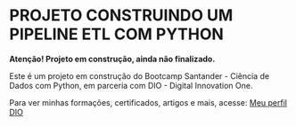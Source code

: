 # PROJETO CONSTRUINDO UM PIPELINE ETL COM PYTHON 

**Atenção! Projeto em construção, ainda não finalizado.**

Este é um projeto em construção do Bootcamp Santander - Ciência de Dados com Python, em parceria com DIO - Digital Innovation One.

Para ver minhas formações, certificados, artigos e mais, acesse: [Meu perfil DIO](https://www.dio.me/users/talitaleal554)
